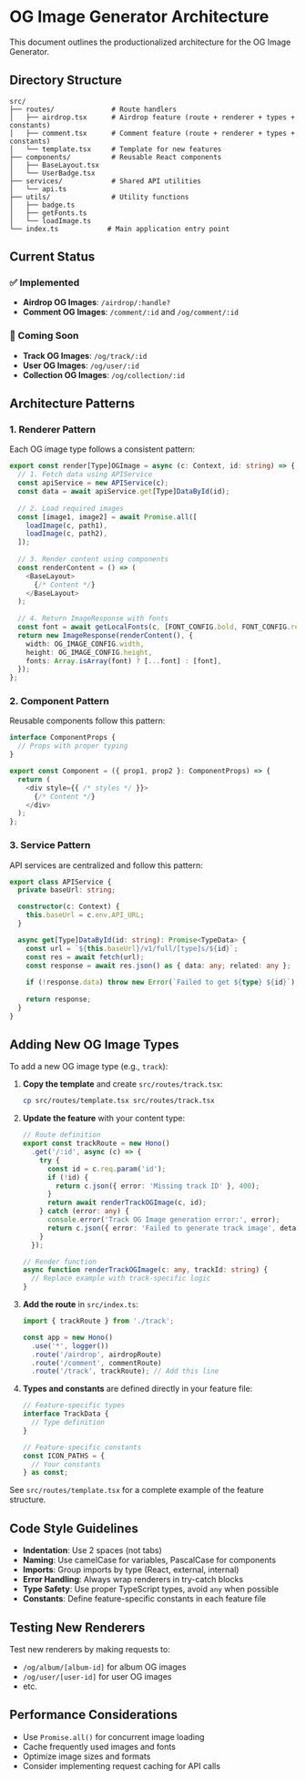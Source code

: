 # OG Image Generator Architecture

This document outlines the productionalized architecture for the OG Image Generator.

## Directory Structure

```
src/
├── routes/              # Route handlers
│   ├── airdrop.tsx      # Airdrop feature (route + renderer + types + constants)
│   ├── comment.tsx      # Comment feature (route + renderer + types + constants)
│   └── template.tsx     # Template for new features
├── components/          # Reusable React components
│   ├── BaseLayout.tsx
│   └── UserBadge.tsx
├── services/            # Shared API utilities
│   └── api.ts
├── utils/               # Utility functions
│   ├── badge.ts
│   ├── getFonts.ts
│   └── loadImage.ts
└── index.ts            # Main application entry point
```

## Current Status

### ✅ Implemented
- **Airdrop OG Images**: `/airdrop/:handle?`
- **Comment OG Images**: `/comment/:id` and `/og/comment/:id`

### 🚧 Coming Soon
- **Track OG Images**: `/og/track/:id`
- **User OG Images**: `/og/user/:id`  
- **Collection OG Images**: `/og/collection/:id`

## Architecture Patterns

### 1. Renderer Pattern

Each OG image type follows a consistent pattern:

```typescript
export const render[Type]OGImage = async (c: Context, id: string) => {
  // 1. Fetch data using APIService
  const apiService = new APIService(c);
  const data = await apiService.get[Type]DataById(id);
  
  // 2. Load required images
  const [image1, image2] = await Promise.all([
    loadImage(c, path1),
    loadImage(c, path2),
  ]);
  
  // 3. Render content using components
  const renderContent = () => (
    <BaseLayout>
      {/* Content */}
    </BaseLayout>
  );
  
  // 4. Return ImageResponse with fonts
  const font = await getLocalFonts(c, [FONT_CONFIG.bold, FONT_CONFIG.regular]);
  return new ImageResponse(renderContent(), {
    width: OG_IMAGE_CONFIG.width,
    height: OG_IMAGE_CONFIG.height,
    fonts: Array.isArray(font) ? [...font] : [font],
  });
};
```

### 2. Component Pattern

Reusable components follow this pattern:

```typescript
interface ComponentProps {
  // Props with proper typing
}

export const Component = ({ prop1, prop2 }: ComponentProps) => {
  return (
    <div style={{ /* styles */ }}>
      {/* Content */}
    </div>
  );
};
```

### 3. Service Pattern

API services are centralized and follow this pattern:

```typescript
export class APIService {
  private baseUrl: string;

  constructor(c: Context) {
    this.baseUrl = c.env.API_URL;
  }

  async get[Type]DataById(id: string): Promise<TypeData> {
    const url = `${this.baseUrl}/v1/full/[type]s/${id}`;
    const res = await fetch(url);
    const response = await res.json() as { data: any; related: any };
    
    if (!response.data) throw new Error(`Failed to get ${type} ${id}`);
    
    return response;
  }
}
```

## Adding New OG Image Types

To add a new OG image type (e.g., `track`):

1. **Copy the template** and create `src/routes/track.tsx`:
   ```bash
   cp src/routes/template.tsx src/routes/track.tsx
   ```

3. **Update the feature** with your content type:
   ```typescript
   // Route definition
   export const trackRoute = new Hono()
     .get('/:id', async (c) => {
       try {
         const id = c.req.param('id');
         if (!id) {
           return c.json({ error: 'Missing track ID' }, 400);
         }
         return await renderTrackOGImage(c, id);
       } catch (error: any) {
         console.error('Track OG Image generation error:', error);
         return c.json({ error: 'Failed to generate track image', details: error.message }, 500);
       }
     });

   // Render function
   async function renderTrackOGImage(c: any, trackId: string) {
     // Replace example with track-specific logic
   }
   ```

4. **Add the route** in `src/index.ts`:
   ```typescript
   import { trackRoute } from './track';
   
   const app = new Hono()
     .use('*', logger())
     .route('/airdrop', airdropRoute)
     .route('/comment', commentRoute)
     .route('/track', trackRoute); // Add this line
   ```

5. **Types and constants** are defined directly in your feature file:
   ```typescript
   // Feature-specific types
   interface TrackData {
     // Type definition
   }
   
   // Feature-specific constants
   const ICON_PATHS = {
     // Your constants
   } as const;
   ```

See `src/routes/template.tsx` for a complete example of the feature structure.

## Code Style Guidelines

- **Indentation**: Use 2 spaces (not tabs)
- **Naming**: Use camelCase for variables, PascalCase for components
- **Imports**: Group imports by type (React, external, internal)
- **Error Handling**: Always wrap renderers in try-catch blocks
- **Type Safety**: Use proper TypeScript types, avoid `any` when possible
- **Constants**: Define feature-specific constants in each feature file

## Testing New Renderers

Test new renderers by making requests to:
- `/og/album/[album-id]` for album OG images
- `/og/user/[user-id]` for user OG images
- etc.

## Performance Considerations

- Use `Promise.all()` for concurrent image loading
- Cache frequently used images and fonts
- Optimize image sizes and formats
- Consider implementing request caching for API calls 